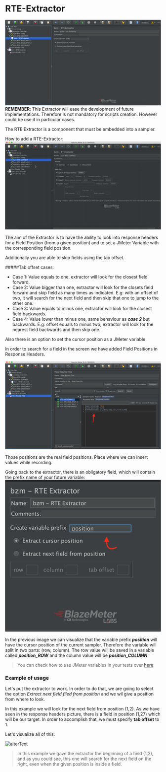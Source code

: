 # RTE-Extractor
![alt_text](rte-extractor.png)
**REMEMBER**: This Extractor will ease the development of future implementations. Therefore is not mandatory for scripts creation. However could be use it in particular cases. 

The RTE Extractor is a component that must be embedded into a sampler.


How to add a RTE-Extractor:
![alt_text](extractor-component.gif)


The aim of the Extractor is to have the ability to look into response headers for a Field Position (from a given position) and to set a JMeter Variable with the corresponding field position.

Additionally you are able to skip fields using the tab offset.

#####Tab offset cases:
 - Case 1: Value equals to one, extractor will look for the closest field forward.
 - Case 2: Value bigger than one, extractor will look for the closets field forward and skip field as many times as indicated. E.g: with an offset of two, it will search for the next field and then skip that one to jump to the other one. 
 - Case 3: Value equals to minus one, extractor will look for the closest field backwards.
 - Case 4: Value lower than minus one, same behaviour as **_case 2_** but backwards. E.g: offset equals to minus two, extractor will look for the nearest field backwards and then skip one.  

Also there is an option to set the cursor position as a JMeter variable.

In order to search for a field in the screen we have added Field Positions in Response Headers.


 ![response_headers_fields_positions](response-headers.png)
 
  Those positions are the real field positions. Place where we can insert values while recording. 


Going back to the extractor, there is an obligatory field, which will contain the prefix name of your future variable:
![variable_prefix](variable-prefix.png)

In the previous image we can visualize that the variable prefix **_position_** will have the cursor position of the current sampler. Therefore the variable will split in two parts: (row, column). The row value will be saved in a variable called **_position_ROW_** and the column value will be **_position_COLUMN_**
 > You can check how to use JMeter variables in your tests over [here](https://jmeter.apache.org/usermanual/functions.html#top).
 
 
 ### Example of usage
 Let's put the extractor to work. In order to do that, we are going to select the option _Extract next field filed from position_ and we wil give a position from where to look.
 
In this example we will look for the next field from position (1,2). As we have seen in the response headers picture, there is a field in position (1,27) which will be our target. In order to accomplish that, we must specify **tab offset** to 1.

Let's visualize all of this:

![alterText](extractor-usage.gif)
 > In this example we gave the extractor the beginning of a field (1,2), and as you could see, this one will search for the next field on the right, even when the given position is inside a field.
 